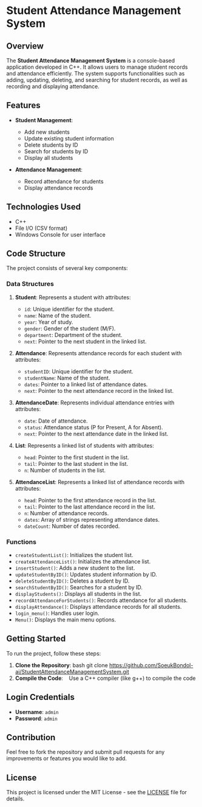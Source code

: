 # Student Attendance Management System

## Overview
The **Student Attendance Management System** is a console-based application developed in C++. It allows users to manage student records and attendance efficiently. The system supports functionalities such as adding, updating, deleting, and searching for student records, as well as recording and displaying attendance.

## Features
- **Student Management**:
  - Add new students
  - Update existing student information
  - Delete students by ID
  - Search for students by ID
  - Display all students

- **Attendance Management**:
  - Record attendance for students
  - Display attendance records

## Technologies Used
- C++
- File I/O (CSV format)
- Windows Console for user interface

## Code Structure
The project consists of several key components:

### Data Structures
1. **Student**: Represents a student with attributes:
   - `id`: Unique identifier for the student.
   - `name`: Name of the student.
   - `year`: Year of study.
   - `gender`: Gender of the student (M/F).
   - `department`: Department of the student.
   - `next`: Pointer to the next student in the linked list.

2. **Attendance**: Represents attendance records for each student with attributes:
   - `studentID`: Unique identifier for the student.
   - `studentName`: Name of the student.
   - `dates`: Pointer to a linked list of attendance dates.
   - `next`: Pointer to the next attendance record in the linked list.

3. **AttendanceDate**: Represents individual attendance entries with attributes:
   - `date`: Date of attendance.
   - `status`: Attendance status (P for Present, A for Absent).
   - `next`: Pointer to the next attendance date in the linked list.

4. **List**: Represents a linked list of students with attributes:
   - `head`: Pointer to the first student in the list.
   - `tail`: Pointer to the last student in the list.
   - `n`: Number of students in the list.

5. **AttendanceList**: Represents a linked list of attendance records with attributes:
   - `head`: Pointer to the first attendance record in the list.
   - `tail`: Pointer to the last attendance record in the list.
   - `n`: Number of attendance records.
   - `dates`: Array of strings representing attendance dates.
   - `dateCount`: Number of dates recorded.

### Functions
- `createStudentList()`: Initializes the student list.
- `createAttendanceList()`: Initializes the attendance list.
- `insertStudent()`: Adds a new student to the list.
- `updateStudentByID()`: Updates student information by ID.
- `deleteStudentByID()`: Deletes a student by ID.
- `searchStudentByID()`: Searches for a student by ID.
- `displayStudents()`: Displays all students in the list.
- `recordAttendanceForStudents()`: Records attendance for all students.
- `displayAttendance()`: Displays attendance records for all students.
- `login_menu()`: Handles user login.
- `Menu()`: Displays the main menu options.

## Getting Started
To run the project, follow these steps:

1. **Clone the Repository**:
   bash
   git clone https://github.com/SoeukBondol-ai/StudentAttendanceManagementSystem.git
2. **Compile the Code**:
   Use a C++ compiler (like g++) to compile the code
## Login Credentials
- **Username**: `admin`
- **Password**: `admin`

## Contribution
Feel free to fork the repository and submit pull requests for any improvements or features you would like to add.

## License
This project is licensed under the MIT License - see the [LICENSE](LICENSE) file for details.


